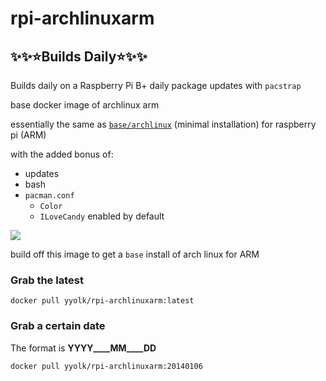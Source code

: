 rpi-archlinuxarm
================

## :sparkles::sparkles::star:Builds Daily:star::sparkles::sparkles:

Builds daily on a Raspberry Pi B+ daily package updates with `pacstrap`


base docker image of archlinux arm



essentially the same as [`base/archlinux`](https://registry.hub.docker.com/u/base/archlinux/) (minimal installation) for raspberry pi (ARM)

with the added bonus of:

- updates
- bash
- `pacman.conf`
  - `Color`
  - `ILoveCandy` enabled by default

![](http://i.imgur.com/r6vxHFB.png)


build off this image to get a `base` install of arch linux for ARM


### Grab the latest

    docker pull yyolk/rpi-archlinuxarm:latest

### Grab a certain date

The format is __YYYY____MM____DD__

    docker pull yyolk/rpi-archlinuxarm:20140106
